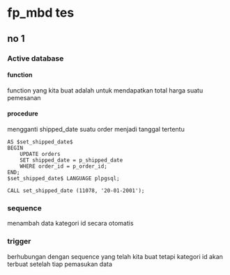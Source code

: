 # fp_mbd tes

## no 1
### Active database
#### function
function yang kita buat adalah untuk mendapatkan total harga suatu pemesanan 

#### procedure
mengganti shipped_date suatu order menjadi tanggal tertentu
```CREATE OR REPLACE PROCEDURE set_shipped_date(p_order_id integer, p_shipped_date date)
AS $set_shipped_date$
BEGIN
    UPDATE orders
    SET shipped_date = p_shipped_date
    WHERE order_id = p_order_id;
END;
$set_shipped_date$ LANGUAGE plpgsql;

CALL set_shipped_date (11078, '20-01-2001'); 
```

### sequence
menambah data kategori id secara otomatis

### trigger
berhubungan dengan sequence yang telah kita buat tetapi kategori id akan terbuat setelah tiap pemasukan data
